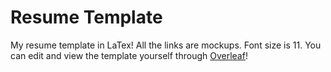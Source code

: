 # Resume Template
My resume template in LaTex! All the links are mockups. Font size is 11.
You can edit and view the template yourself through [Overleaf](https://www.overleaf.com/project)!
